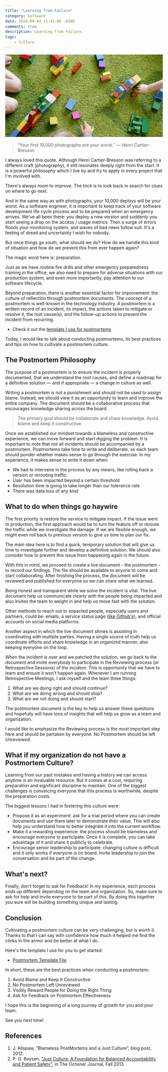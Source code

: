 ```yaml
---
title: "Learning from Failure"
category: Software
date: 2024-09-04 15:41:00 -0300
comments: true
description: Learning from Failure.
tags:
    - Culture
---
```


<img src="/images/posts/79E96BD0-8358-4EEA-9F1F-CE1E8A8E9FA9/9FEEA64F-4EBF-41CE-997B-3B459D42C923.jpg" width="590" alt="Kids playing with blocks"/>

> “Your first 10,000 photographs are your worst.”
― Henri Cartier-Bresson

I always loved this quote. Although Henri Cartier-Bresson was referring to a different craft (photography), it still resonates deeply right from the start. It is a powerful philosophy which I live by and try to apply in every project that I'm involved with.

There's always room to improve. The trick is to look back in search for clues on where to go next.

And in the same way as with photographs, your 10,000 deploys will be your worst. As a software engineer, it is important to keep track of your software development life cycle process and to be prepared when an emergency arrives. We've all been there: you deploy a new version and suddenly you start seeing a drop on the access / usage metrics. Then a surge of errors floods your monitoring system, and waves of bad news follow suit. It's a feeling of dread and uncertainty I wish for nobody.

But once things go south, what should we do? How do we handle this kind of situation and how do we prevent this from ever happen again?

The magic word here is: preparation.

Just as we have routine fire drills and other emergency preparedness training in the office, we also need to prepare for adverse situations with our production system, and even more importantly, pay attention to our software lifecycle.

Beyond preparation, there is another essential factor for improvement: the culture of reflection through postmortem documents. The concept of a postmortem is well-known in the technology industry. A postmortem is a written record of an incident, its impact, the actions taken to mitigate or resolve it, the root cause(s), and the follow-up actions to prevent the incident from recurring.

- Check it out the [template I use for postmortems](https://github.com/matheus-santos/Architecture/blob/master/templates/0000-postmortem-template.md)

Today, I would like to talk about conducting postmortems, its best practices and tips on how to cultivate a postmortem culture.

## The Postmortem Philosophy

The purpose of a postmortem is to ensure the incident is properly documented, that we understand the root causes, and define a roadmap for a definitive solution — and if appropriate — a change in culture as well.

Writing a postmortem is not a punishment and should not be used to assign blame. Instead, we should view it as an opportunity to learn and improve the entire company. The document should be a collaborative process that encourages knowledge sharing across the board.

> The primary goal should be collaborate and share knowledge.
> Avoid blame and keep it constructive.

Once we established our mindset towards a blameless and constructive experience, we can move forward and start digging the problem. It is important to note that not all incidents should be accompanied by a postmortem. Postmortems take time to write and deliberate, so each team should ponder whether makes sense to go through the exercise. In my experience, it makes sense to write it down when:

- We had to intervene in the process by any means, like rolling back a version or rerouting traffic.
- User has been impacted beyond a certain threshold
- Resolution time is going to take longer than our tolerance rate
- There was data loss of any kind

## What to do when things go haywire

The first priority is restore the service to mitigate impact. If the issue went to production, the first approach would be to turn the feature off or reroute the traffic while we investigate the damage. If we are flexible enough, we might even roll back to previous version to give us time to plan our fix.

The main idea here is to find a quick, temporary solution that will give us time to investigate further and develop a definitive solution. We should also consider how to prevent this issue from happening again in the future.

With this in mind, we proceed to create a live document - the postmortem - to record our findings. The file should be available to anyone to come and start collaborating. After finishing the process, the document will be reviewed and published for everyone so we can share what we learned.

Being honest and transparent while we solve the incident is vital. The live document help us communicate clearly with the people being impacted and also invites the team to weight in and help us move fast with the solution.

Other methods to reach out to impacted people, especially users and partners, could be: emails, a service status page ([like Github's](https://www.githubstatus.com/)), and official accounts on social media platforms.

Another aspect in which the live document shines is assisting in coordinating with multiple parties. Having a single source of truth help us coordinate efforts and share knowledge in an organized manner, also keeping everyone on the loop.

When the incident is over and we patched the solution, we go back to the document and invite everybody to participate in the Reviewing process (or Retrospective Sessions) of the incident. This is opportunity that we have to learn and ensure it won't happen again. Whenever I am running Retrospective Meetings, I ask myself and the team three things:

1. What are we doing right and should continue?
2. What are we doing wrong and should stop?
3. What are we not doing and should start?

The postmortem document is the key to help us answer these questions and hopefully will have tons of insights that will help us grow as a team and organization.

I would like to emphasize the Reviewing process is the most important step here and should be partaken by everyone. No Postmortem should be left _Unreviewed_.

## What if my organization do not have a Postmortem Culture?

Learning from our past mistakes and having a history we can access anytime is an invaluable resource. But it comes at a cost, requiring preparation and significant discipline to maintain. One of the biggest challenges is convincing everyone that this process is worthwhile, despite the preparation costs.

The biggest lessons I had in fostering this culture were:

- Propose it as an experiment: ask for a trial period where you can create documents and use them later to demonstrate their value. This will also help you understand how to better integrate it into the current workflow.
- Make it a rewarding experience: the process should be blameless and encourage everyone to participate. Once it is complete, you can take advantage of it and share it publicly to celebrate.
- Encourage senior leadership to participate: changing culture is difficult and it only works if everyone is on board. Invite leadership to join the conversation and be part of the change.

## What's next?

Finally, don't forget to ask for Feedback! In my experience, each process ends up different depending on the team and organization. So, make sure to ask for help and invite everyone to be part of this. By doing this together you sure will be building something unique and lasting.

## Conclusion

Cultivating a postmortem culture can be very challenging, but is worth it. Thanks to that I can say with confidence how much it helped me find the clinks in the armor and be better at what I do.

Here's the template I use for you to get started:

- [Postmortem Template File](https://github.com/matheus-santos/Architecture/blob/master/templates/0000-postmortem-template.md)

In short, these are the best practices when conducting a postmortem:

1. Avoid Blame and Keep It Constructive
2. No Postmortem Left Unreviewed
3. Visibly Reward People for Doing the Right Thing
4. Ask for Feedback on Postmortem Effectiveness

I hope this is the beginning of a long journey of growth for you and your team.

See you next time!

## References

1. J. Allspaw, "Blameless PostMortems and a Just Culture", blog post, 2012.
2. P. G. Boysen, ["Just Culture: A Foundation for Balanced Accountability and Patient Safety"](https://pmc.ncbi.nlm.nih.gov/articles/PMC3776518/), in The Ochsner Journal, Fall 2013.

<!-- Inspired by: https://sre.google/sre-book/postmortem-culture/ -->